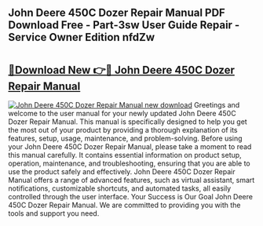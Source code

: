 ## John Deere 450C Dozer Repair Manual PDF Download Free - Part-3sw User Guide Repair - Service Owner Edition nfdZw

# <h2><a href="http://bc92894.oget.top/?id=John+Deere+450C+Dozer+Repair+Manual">🔗Download New 👉🔴 John Deere 450C Dozer Repair Manual</a></h2>

[![John Deere 450C Dozer Repair Manual new download](https://i.imgur.com/5g1atiW.png)](http://bc92894.oget.top/?id=John+Deere+450C+Dozer+Repair+Manual)
Greetings and welcome to the user manual for your newly updated John Deere 450C Dozer Repair Manual. This manual is specifically designed to help you get the most out of your product by providing a thorough explanation of its features, setup, usage, maintenance, and problem-solving. Before using your John Deere 450C Dozer Repair Manual, please take a moment to read this manual carefully. It contains essential information on product setup, operation, maintenance, and troubleshooting, ensuring that you are able to use the product safely and effectively. John Deere 450C Dozer Repair Manual offers a range of advanced features, such as virtual assistant, smart notifications, customizable shortcuts, and automated tasks, all easily controlled through the user interface. Your Success is Our Goal John Deere 450C Dozer Repair Manual. We are committed to providing you with the tools and support you need.
